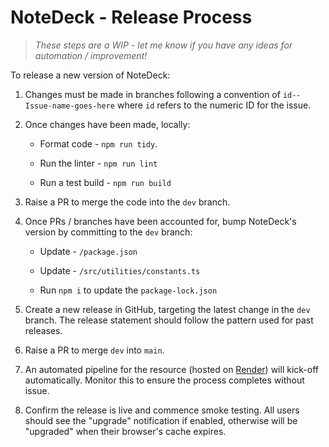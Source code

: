 # NoteDeck - Release Process

> *These steps are a WIP - let me know if you have any ideas for automation / improvement!*

To release a new version of NoteDeck:

1. Changes must be made in branches following a convention of `id--Issue-name-goes-here` where `id` refers to the numeric ID for the issue.

2. Once changes have been made, locally:

    - Format code - `npm run tidy`.

    - Run the linter - `npm run lint`

    - Run a test build - `npm run build`

3. Raise a PR to merge the code into the `dev` branch.

4. Once PRs / branches have been accounted for, bump NoteDeck's version by committing to the `dev` branch:

    - Update - `/package.json`

    - Update - `/src/utilities/constants.ts`

    - Run `npm i` to update the `package-lock.json`

5. Create a new release in GitHub, targeting the latest change in the `dev` branch. The release statement should follow the pattern used for past releases.

6. Raise a PR to merge `dev` into `main`.

7. An automated pipeline for the resource (hosted on [Render](https://render.com)) will kick-off automatically. Monitor this to ensure the process completes without issue.

8. Confirm the release is live and commence smoke testing. All users should see the "upgrade" notification if enabled, otherwise will be "upgraded" when their browser's cache expires.

